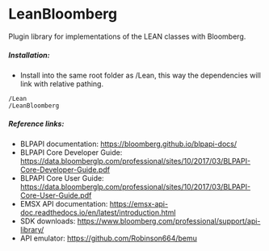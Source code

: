 # LeanBloomberg
Plugin library for implementations of the LEAN classes with Bloomberg.

##### Installation:

 - Install into the same root folder as /Lean, this way the dependencies will link with relative pathing.
  ```
  /Lean 
  /LeanBloomberg
  ```


##### Reference links:

- BLPAPI documentation: https://bloomberg.github.io/blpapi-docs/
- BLPAPI Core Developer Guide: https://data.bloomberglp.com/professional/sites/10/2017/03/BLPAPI-Core-Developer-Guide.pdf
- BLPAPI Core User Guide: https://data.bloomberglp.com/professional/sites/10/2017/03/BLPAPI-Core-User-Guide.pdf
- EMSX API documentation: https://emsx-api-doc.readthedocs.io/en/latest/introduction.html
- SDK downloads: https://www.bloomberg.com/professional/support/api-library/
- API emulator: https://github.com/Robinson664/bemu
